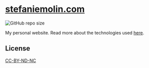 # [stefaniemolin.com](https://stefaniemolin.com)
![GitHub repo size](https://img.shields.io/github/repo-size/stefmolin/stefmolin.github.io)

My personal website. Read more about the technologies used [here](./app/README.md).

## License
[CC-BY-ND-NC](https://creativecommons.org/licenses/by-nc-nd/4.0/deed.en)
